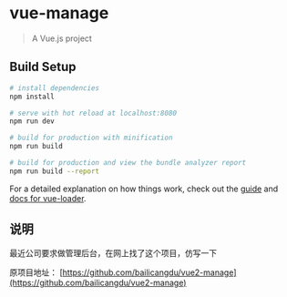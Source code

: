 # vue-manage

> A Vue.js project

## Build Setup

``` bash
# install dependencies
npm install

# serve with hot reload at localhost:8080
npm run dev

# build for production with minification
npm run build

# build for production and view the bundle analyzer report
npm run build --report
```

For a detailed explanation on how things work, check out the [guide](http://vuejs-templates.github.io/webpack/) and [docs for vue-loader](http://vuejs.github.io/vue-loader).



## 说明

最近公司要求做管理后台，在网上找了这个项目，仿写一下

原项目地址： [https://github.com/bailicangdu/vue2-manage](https://github.com/bailicangdu/vue2-manage)

